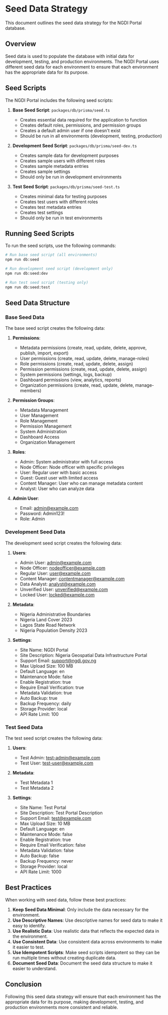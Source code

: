 # Seed Data Strategy

This document outlines the seed data strategy for the NGDI Portal database.

## Overview

Seed data is used to populate the database with initial data for development, testing, and production environments. The NGDI Portal uses different seed data for each environment to ensure that each environment has the appropriate data for its purpose.

## Seed Scripts

The NGDI Portal includes the following seed scripts:

1. **Base Seed Script**: `packages/db/prisma/seed.ts`
   - Creates essential data required for the application to function
   - Creates default roles, permissions, and permission groups
   - Creates a default admin user if one doesn't exist
   - Should be run in all environments (development, testing, production)

2. **Development Seed Script**: `packages/db/prisma/seed-dev.ts`
   - Creates sample data for development purposes
   - Creates sample users with different roles
   - Creates sample metadata entries
   - Creates sample settings
   - Should only be run in development environments

3. **Test Seed Script**: `packages/db/prisma/seed-test.ts`
   - Creates minimal data for testing purposes
   - Creates test users with different roles
   - Creates test metadata entries
   - Creates test settings
   - Should only be run in test environments

## Running Seed Scripts

To run the seed scripts, use the following commands:

```bash
# Run base seed script (all environments)
npm run db:seed

# Run development seed script (development only)
npm run db:seed:dev

# Run test seed script (testing only)
npm run db:seed:test
```

## Seed Data Structure

### Base Seed Data

The base seed script creates the following data:

1. **Permissions**:
   - Metadata permissions (create, read, update, delete, approve, publish, import, export)
   - User permissions (create, read, update, delete, manage-roles)
   - Role permissions (create, read, update, delete, assign)
   - Permission permissions (create, read, update, delete, assign)
   - System permissions (settings, logs, backup)
   - Dashboard permissions (view, analytics, reports)
   - Organization permissions (create, read, update, delete, manage-members)

2. **Permission Groups**:
   - Metadata Management
   - User Management
   - Role Management
   - Permission Management
   - System Administration
   - Dashboard Access
   - Organization Management

3. **Roles**:
   - Admin: System administrator with full access
   - Node Officer: Node officer with specific privileges
   - User: Regular user with basic access
   - Guest: Guest user with limited access
   - Content Manager: User who can manage metadata content
   - Analyst: User who can analyze data

4. **Admin User**:
   - Email: admin@example.com
   - Password: Admin123!
   - Role: Admin

### Development Seed Data

The development seed script creates the following data:

1. **Users**:
   - Admin User: admin@example.com
   - Node Officer: nodeofficer@example.com
   - Regular User: user@example.com
   - Content Manager: contentmanager@example.com
   - Data Analyst: analyst@example.com
   - Unverified User: unverified@example.com
   - Locked User: locked@example.com

2. **Metadata**:
   - Nigeria Administrative Boundaries
   - Nigeria Land Cover 2023
   - Lagos State Road Network
   - Nigeria Population Density 2023

3. **Settings**:
   - Site Name: NGDI Portal
   - Site Description: Nigeria Geospatial Data Infrastructure Portal
   - Support Email: support@ngdi.gov.ng
   - Max Upload Size: 100 MB
   - Default Language: en
   - Maintenance Mode: false
   - Enable Registration: true
   - Require Email Verification: true
   - Metadata Validation: true
   - Auto Backup: true
   - Backup Frequency: daily
   - Storage Provider: local
   - API Rate Limit: 100

### Test Seed Data

The test seed script creates the following data:

1. **Users**:
   - Test Admin: test-admin@example.com
   - Test User: test-user@example.com

2. **Metadata**:
   - Test Metadata 1
   - Test Metadata 2

3. **Settings**:
   - Site Name: Test Portal
   - Site Description: Test Portal Description
   - Support Email: test@example.com
   - Max Upload Size: 10 MB
   - Default Language: en
   - Maintenance Mode: false
   - Enable Registration: true
   - Require Email Verification: false
   - Metadata Validation: false
   - Auto Backup: false
   - Backup Frequency: never
   - Storage Provider: local
   - API Rate Limit: 1000

## Best Practices

When working with seed data, follow these best practices:

1. **Keep Seed Data Minimal**: Only include the data necessary for the environment.
2. **Use Descriptive Names**: Use descriptive names for seed data to make it easy to identify.
3. **Use Realistic Data**: Use realistic data that reflects the expected data in the environment.
4. **Use Consistent Data**: Use consistent data across environments to make it easier to test.
5. **Use Idempotent Scripts**: Make seed scripts idempotent so they can be run multiple times without creating duplicate data.
6. **Document Seed Data**: Document the seed data structure to make it easier to understand.

## Conclusion

Following this seed data strategy will ensure that each environment has the appropriate data for its purpose, making development, testing, and production environments more consistent and reliable.
